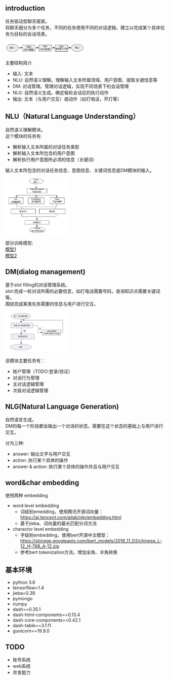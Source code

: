 
## introduction
任务驱动型聊天框架。</br>
将聊天细分为多个任务，不同的任务使用不同的对话逻辑，建立以完成某个具体任务为目标的会话场景。</br>
<p align="left">
<img width="50%" src="./tmp/introduction.png" />
<br>

主要结构简介

* 输入: 文本
* NLU: 自然语义理解。理解输入文本所属领域、用户意图、提取关键信息等
* DM: 对话管理。管理对话逻辑，实现不同场景下的会话管理
* NLG: 自然语义生成。确定每轮会话后的执行动作
* 输出: 文本（与用户交互）或动作（如打电话，开灯等）

## NLU（Natural Language Understanding）
自然语义理解模块。</br>
这个模块的任务有:

* 解析输入文本所属的对话任务类型
* 解析输入文本所包含的用户意图
* 解析执行用户意图所必须的信息（关键词）

输入文本所包含的对话任务信息、意图信息、关键词信息是DM模块的输入。

<p align="left">
<img width="40%" src="./tmp/NLU.png" />
<br>

部分训练模型:<br>
[模型1](https://github.com/wj573510848/transformer-se2seq-models)</br>
[模型2](https://github.com/wj573510848/rnn-models-bert-models)</br>

## DM(dialog management)
基于slot filling的对话管理系统。</br>
slot:完成一轮对话所需的必要信息，如打电话需要号码，查询知识点需要关键词等。</br>
围绕完成某类任务需要的信息与用户进行交互。</br>
<p align="left">
<img width="40%" src="./tmp/dm.png" />
<br>

该模块主要任务有：
* 账户管理（TODO:登录/验证）
* 对话行为管理
* 主对话逻辑管理
* 次级对话逻辑管理

## NLG(Natural Language Generation)
自然语言生成。</br>
DM的每一个阶段都会输出一个对话的状态，需要在这个状态的基础上与用户进行交互。</br>

分为三种:
* answer: 输出文字与用户交互
* action: 执行某个具体的操作
* answer & action: 执行某个具体的操作并且与用户交互

## word&char embedding

使用两种 embedding

* word level embedding
	* 词级别emedding，使用腾讯开源词向量：https://ai.tencent.com/ailab/nlp/embedding.html
	* 基于jieba、词向量的最长匹配分词方法
* charactor level embedding
	* 字级别embedding，使用bert开源中文模型： https://storage.googleapis.com/bert_models/2018_11_03/chinese_L-12_H-768_A-12.zip
	* 参考bert tokenization方法，增加全角、半角转换


## 基本环境

* python 3.6
* tensorflow=1.4
* jieba=0.39
* pymongo
* numpy
* dash==0.35.1 
* dash-html-components==0.13.4 
* dash-core-components==0.42.1  
* dash-table==3.1.11
* gunicorn==19.9.0

## TODO
* 账号系统
* web系统
* 并发能力
